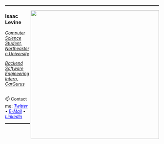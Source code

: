 <hr style="height:2px" color="grey">

<img align='right' src="https://github-readme-stats.vercel.app/api?username=isaac-levine&show_icons=true&theme=dark" width="420">
<h3>Isaac Levine</h3>
<p><em><u>Computer Science Student, Northeastern University</u></em></p>
<p><em><u>Backend Software Engineering Intern, CarGurus</u></em></p>
<!-- I love using technology to improve people's lives. <br/> -->

<br/> 📫 Contact me:
<a href="http://twitter.com/isaaclevine84" style="color:blue"><i>Twitter</i></a>
•
<a href="mailto:isaacmlevine4@gmail.com" style="color:blue"><i>E-Mail</i></a>
•
<a href="https://www.linkedin.com/in/isaacmlevine" style="color:blue"><i>LinkedIn</i></a><br/>

<hr style="height:2px" color="grey">
